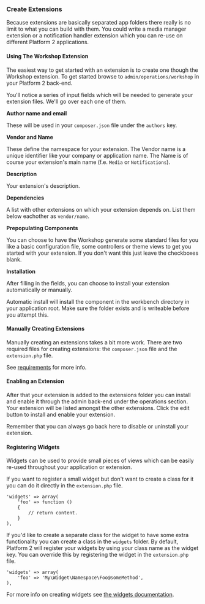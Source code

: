 ### Create Extensions

Because extensions are basically separated app folders there really is no limit to what you can build with them. You could write a media manager extension or a notification handler extension which you can re-use on different Platform 2 applications.

#### Using The Workshop Extension

The easiest way to get started with an extension is to create one though the Workshop extension. To get started browse to `admin/operations/workshop` in your Platform 2 back-end.

You'll notice a series of input fields which will be needed to generate your extension files. We'll go over each one of them.

**Author name and email**

These will be used in your `composer.json` file under the `authors` key.

**Vendor and Name**

These define the namespace for your extension. The Vendor name is a unique identifier like your company or application name. The Name is of course your extension's main name (f.e. `Media` or `Notifications`).

**Description**

Your extension's description.

**Dependencies**

A list with other extensions on which your extension depends on. List them below eachother as `vendor/name`.

**Prepopulating Components**

You can choose to have the Workshop generate some standard files for you like a basic configuration file, some controllers or theme views to get you started with your extension. If you don't want this just leave the checkboxes blank.

**Installation**

After filling in the fields, you can choose to install your extension automatically or manually.

Automatic install will install the component in the workbench directory in your application root. Make sure the folder exists and is writeable before you attempt this.


#### Manually Creating Extensions

Manually creating an extensions takes a bit more work. There are two required files for creating extensions: the `composer.json` file and the `extension.php` file.

See [requirements](#installation) for more info.


#### Enabling an Extension

After that your extension is added to the extensions folder you can install and enable it through the admin back-end under the operations section. Your extension will be listed amongst the other extensions. Click the edit button to install and enable your extension.

Remember that you can always go back here to disable or uninstall your extension.


#### Registering Widgets

Widgets can be used to provide small pieces of views which can be easily re-used throughout your application or extension.

If you want to register a small widget but don't want to create a class for it you can do it directly in the `extension.php` file.

	'widgets' => array(
		'foo' => function ()
		{
			// return content.
		}
	),

If you'd like to create a separate class for the widget to have some extra functionality you can create a class in the `widgets` folder. By default, Platform 2 will register your widgets by using your class name as the widget key. You can override this by registering the widget in the `extension.php` file.

	'widgets' => array(
		'foo' => 'My\Widget\Namespace\Foo@someMethod',
	),

For more info on creating widgets see [the widgets documentation](#widgets).
